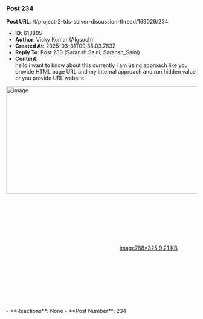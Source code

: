 ### Post 234
**Post URL**: /t/project-2-tds-solver-discussion-thread/169029/234
- **ID**: 613805
- **Author**: Vicky Kumar (Algsoch)
- **Created At**: 2025-03-31T09:35:03.763Z
- **Reply To**: Post 230 (Saransh Saini, Saransh_Saini)
- **Content**:  
  hello i want to know about this currently I am using approach like you provide HTML page URL and my internal approach and run hidden value or you provide URL website
<div class="lightbox-wrapper"><a class="lightbox" href="https://europe1.discourse-cdn.com/flex013/uploads/iitm/original/3X/2/3/23abb4f175b7f92848319f114c914802eeef968b.png" data-download-href="/uploads/short-url/55yAG8Ne8NHxKNczE3gySt721Gr.png?dl=1" title="image" rel="noopener nofollow ugc"><img src="https://europe1.discourse-cdn.com/flex013/uploads/iitm/original/3X/2/3/23abb4f175b7f92848319f114c914802eeef968b.png" alt="image" data-base62-sha1="55yAG8Ne8NHxKNczE3gySt721Gr" width="690" height="284" data-dominant-color="F5F6F8"><div class="meta"><svg class="fa d-icon d-icon-far-image svg-icon" aria-hidden="true"><use href="#far-image"></use></svg><span class="filename">image</span><span class="informations">788×325 9.21 KB</span><svg class="fa d-icon d-icon-discourse-expand svg-icon" aria-hidden="true"><use href="#discourse-expand"></use></svg></div></a></div>
- **Reactions**: None
- **Post Number**: 234


